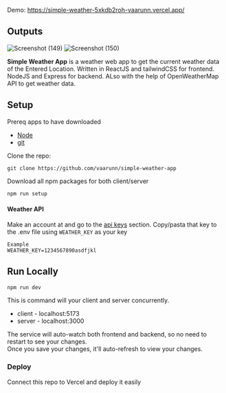 
Demo: https://simple-weather-5xkdb2roh-vaarunn.vercel.app/

 ## Outputs
![Screenshot (149)](https://github.com/vaarunn/simple-weather-app/assets/122664469/25794f8a-3213-4b34-9cb6-5b2a0a5920ce)
![Screenshot (150)](https://github.com/vaarunn/simple-weather-app/assets/122664469/bc43ef5d-3351-4770-9825-2a355e1511ab)

**Simple Weather App** is a weather web app to get the current weather data of the Entered Location.
Written in ReactJS and tailwindCSS for frontend.
NodeJS and Express for backend.
ALso with the help of OpenWeatherMap API to get weather data.

## Setup

Prereq apps to have downloaded

- [Node](https://nodejs.org/en/)
- [git](https://git-scm.com/downloads)

Clone the repo:

```
git clone https://github.com/vaarunn/simple-weather-app
```

Download all npm packages for both client/server

```javascript
npm run setup
```

#### Weather API

Make an account at and go to the [api keys](https://home.openweathermap.org/api_keys) section.
Copy/pasta that key to the .env file using `WEATHER_KEY` as your key

```
Example
WEATHER_KEY=1234567890asdfjkl
```

## Run Locally

```javascript
npm run dev
```

This is command will your client and server concurrently.

- client - localhost:5173
- server - localhost:3000

The service will auto-watch both frontend and backend, so no need to restart to see your changes.  
Once you save your changes, it'll auto-refresh to view your changes.

### Deploy

Connect this repo to Vercel and deploy it easily
